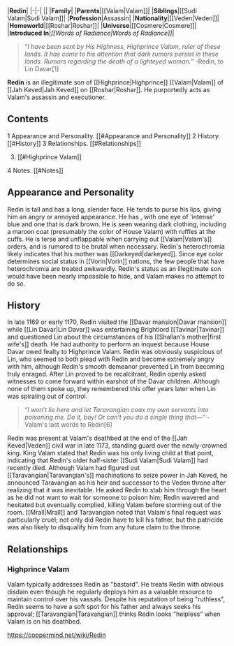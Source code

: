 |**Redin**|
|-|-|
||
|**Family**|
|**Parents**|[[Valam\|Valam]]|
|**Siblings**|[[Sudi Valam\|Sudi Valam]]|
|**Profession**|Assassin|
|**Nationality**|[[Veden\|Veden]]|
|**Homeworld**|[[Roshar\|Roshar]]|
|**Universe**|[[Cosmere\|Cosmere]]|
|**Introduced In**|*[[Words of Radiance\|Words of Radiance]]*|

>“*I have been sent by His Highness, Highprince Valam, ruler of these lands. It has come to his attention that dark rumors persist in these lands. Rumors regarding the death of a lighteyed woman.*”
\-Redin, to Lin Davar[1]


**Redin** is an illegitimate son of [[Highprince\|Highprince]] [[Valam\|Valam]] of [[Jah Keved\|Jah Keved]] on [[Roshar\|Roshar]]. He purportedly acts as Valam's assassin and executioner.

## Contents

1 Appearance and Personality. [[#Appearance and Personality]] 
2 History. [[#History]] 
3 Relationships. [[#Relationships]] 

3. [[#Highprince Valam]] 


4 Notes. [[#Notes]] 


## Appearance and Personality
Redin is tall and has a long, slender face. He tends to purse his lips, giving him an angry or annoyed appearance. He has , with one eye of 'intense' blue and one that is dark brown. He is seen wearing dark clothing, including a maroon coat (presumably the color of House Valam) with ruffles at the cuffs.
He is terse and unflappable when carrying out [[Valam\|Valam's]] orders, and is rumored to be brutal when necessary.
Redin's heterochromia likely indicates that his mother was [[Darkeyed\|darkeyed]]. Since eye color determines social status in [[Vorin\|Vorin]] nations, the few people that have heterochromia are treated awkwardly. Redin's status as an illegitimate son would have been nearly impossible to hide, and Valam makes no attempt to do so.

## History
In late 1169 or early 1170, Redin visited the [[Davar mansion\|Davar mansion]] while [[Lin Davar\|Lin Davar]] was entertaining Brightlord [[Tavinar\|Tavinar]] and questioned Lin about the circumstances of his [[Shallan's mother\|first wife's]] death. He had authority to perform an inquest because House Davar owed fealty to Highprince Valam. Redin was obviously suspicious of Lin, who seemed to both plead with Redin and become extremely angry with him, although Redin's smooth demeanor prevented Lin from becoming truly enraged. After Lin proved to be recalcitrant, Redin openly asked witnesses to come forward within earshot of the Davar children. Although none of them spoke up, they remembered this offer years later when Lin was spiraling out of control.

>“*I won’t lie here and let Taravangian coax my own servants into poisoning me. Do it, boy! Or can’t you do a single thing that—*”
\-Valam's last words to Redin[6]

Redin was present at Valam's deathbed at the end of the [[Jah Keved\|Veden]] civil war in late 1173, standing guard over the newly-crowned king. King Valam stated that Redin was his only living child at that point, indicating that Redin's older half-sister [[Sudi Valam\|Sudi Valam]] had recently died. Although Valam had figured out [[Taravangian\|Taravangian's]] machinations to seize power in Jah Keved, he announced Taravangian as his heir and successor to the Veden throne after realizing that it was inevitable. He asked Redin to stab him through the heart as he did not want to wait for someone to poison him; Redin wavered and hesitated but eventually complied, killing Valam before storming out of the room. [[Mrall\|Mrall]] and Taravangian noted that Valam's final request was particularly cruel; not only did Redin have to kill his father, but the patricide was also likely to disqualify him from any future claim to the throne.

## Relationships
### Highprince Valam
Valam typically addresses Redin as "bastard". He treats Redin with obvious disdain even though he regularly deploys him as a valuable resource to maintain control over his vassals. Despite his reputation of being "ruthless", Redin seems to have a soft spot for his father and always seeks his approval; [[Taravangian\|Taravangian]] thinks Redin looks "helpless" when Valam is on his deathbed.



https://coppermind.net/wiki/Redin